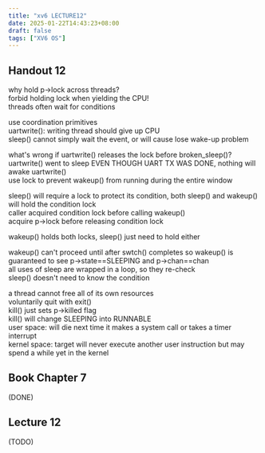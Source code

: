 ```yaml
---
title: "xv6 LECTURE12"
date: 2025-01-22T14:43:23+08:00
draft: false
tags: ["XV6 OS"]
---
```


## Handout 12

why hold p->lock across threads?  
forbid holding lock when yielding the CPU!  
threads often wait for conditions  

use coordination primitives  
uartwrite(): writing thread should give up CPU  
sleep() cannot simply wait the event, or will cause lose wake-up problem  

what's wrong if uartwrite() releases the lock before broken_sleep()?  
uartwrite() went to sleep EVEN THOUGH UART TX WAS DONE, nothing will awake uartwrite()  
use lock to prevent wakeup() from running during the entire window  

sleep() will require a lock to protect its condition, both sleep() and wakeup() will hold the condition lock  
caller acquired condition lock before calling wakeup()  
acquire p->lock before releasing condition lock  

wakeup() holds both locks, sleep() just need to hold either  

wakeup() can't proceed until after swtch() completes so wakeup() is guaranteed to see p->state==SLEEPING and p->chan==chan  
all uses of sleep are wrapped in a loop, so they re-check  
sleep() doesn't need to know the condition  

a thread cannot free all of its own resources  
voluntarily quit with exit()  
kill() just sets p->killed flag  
kill() will change SLEEPING into RUNNABLE  
user space: will die next time it makes a system call or takes a timer interrupt  
kernel space: target will never execute another user instruction but may spend a while yet in the kernel  


## Book Chapter 7

(DONE)

## Lecture 12

(TODO)